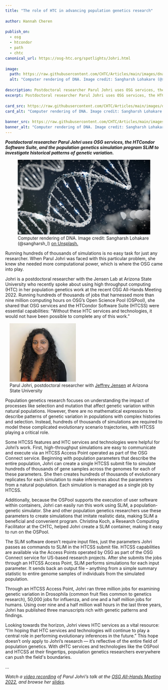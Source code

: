 ```yaml
---
title: "The role of HTC in advancing population genetics research"

author: Hannah Cheren

publish_on:
  - osg
  - htcondor
  - path
  - chtc
canonical_url: https://osg-htc.org/spotlights/Johri.html

image:
  path: https://raw.githubusercontent.com/CHTC/Articles/main/images/dna.jpeg
  alt: "Computer rendering of DNA. Image credit: Sangharsh Lohakare (@sangharsh_l) on Unsplash."
  
description: Postdoctoral researcher Parul Johri uses OSG services, the HTCondor Software Suite, and the population genetics simulation program SLiM to investigate historical patterns of genetic variation.
excerpt: Postdoctoral researcher Parul Johri uses OSG services, the HTCondor Software Suite, and the population genetics simulation program SLiM to investigate historical patterns of genetic variation.

card_src: https://raw.githubusercontent.com/CHTC/Articles/main/images/dna.jpeg
card_alt: "Computer rendering of DNA. Image credit: Sangharsh Lohakare (@sangharsh_l) on Unsplash."

banner_src: https://raw.githubusercontent.com/CHTC/Articles/main/images/dna.jpeg
banner_alt: "Computer rendering of DNA. Image credit: Sangharsh Lohakare (@sangharsh_l) on Unsplash."
---
```

  ***Postdoctoral researcher Parul Johri uses OSG services, the HTCondor Software Suite, and the population genetics simulation program SLiM to investigate historical patterns of genetic variation.***
  
  <figure>
  <img src="https://raw.githubusercontent.com/CHTC/Articles/main/images/dna.jpeg" alt="Computer rendering of DNA."/>
  <figcaption class="figure-caption">Computer rendering of DNA. Image credit: Sangharsh Lohakare (@sangharsh_l) <a href="https://unsplash.com/photos/Iy7QyzOs1bo">on Unsplash.</a><br/></figcaption>
</figure>
  
  Running hundreds of thousands of simulations is no easy task for just any researcher. When Parul Johri was faced with this particular problem, she knew she needed more computational power, which is where the OSG came into play.

  Johri is a postdoctoral researcher with the Jensen Lab at Arizona State University who recently spoke about using high throughput computing (HTC) in her population genetics work at the recent OSG All-Hands Meeting 2022. Running hundreds of thousands of jobs that harnessed more than nine million computing hours on OSG’s Open Science Pool (OSPool), she shared that OSG services and the HTCondor Software Suite (HTCSS) were essential capabilities: “Without these HTC services and technologies, it would not have been possible to complete any of this work.” 
  
  <figure class="figure float-end" style="margin-left: 1em"; width: 400px;>
  <img src='https://raw.githubusercontent.com/CHTC/Articles/main/images/Parul-Johri-headshot.jpg' class="figure-img img-fluid rounded" alt="Parul Johri, postdoctoral researcher with Jeffrey Jensen at Arizona State University">
  <figcaption class="figure-caption">Parul Johri, postdoctoral researcher with <a href="http://jjensenlab.org/">Jeffrey Jensen</a> at Arizona State University<br/></figcaption>
</figure>

  Population genetics research focuses on understanding the impact of processes like selection and mutation that affect genetic variation within natural populations. However, there are no mathematical expressions to describe patterns of genetic variation in populations with complex histories and selection. Instead, hundreds of thousands of simulations are required to model these complicated evolutionary scenario trajectories, with HTCSS playing a critical role. 

  Some HTCSS features and HTC services and technologies were helpful for Johri’s work. First, high-throughput simulations are easy to communicate and execute via an HTCSS Access Point operated as part of the OSG Connect service. Beginning with population parameters that describe the entire population, Johri can create a single HTCSS submit file to simulate hundreds of thousands of gene samples across the genomes for each of these parameters. She then creates hundreds of thousands of evolutionary replicates for each simulation to make inferences about the parameters from a natural population. Each simulation is managed as a single job by HTCSS.

  Additionally, because the OSPool supports the execution of user software within containers, Johri can easily run this work using SLiM, a population-genetic simulator. She and other population genetics researchers use these parameters to create simulations that imitate realistic data, making SLiM a beneficial and convenient program. Christina Koch, a Research Computing Facilitator at the CHTC, helped Johri create a SLiM container, making it easy to run on the OSPool. 

  The SLiM software doesn’t require input files, just the parameters Johri passes as commands to SLiM in the HTCSS submit file. HTCSS capabilities are available via the Access Points operated by OSG as part of the OSG Connect service for US-based research projects. After she submits the jobs through an HTCSS Access Point, SLiM performs simulations for each input parameter. It sends back an output file – anything from a simple summary statistic to entire genome samples of individuals from the simulated population.

  Through an HTCSS Access Point, Johri ran three million jobs for examining genetic variation in Drosophila (common fruit flies common to genetics research), 50,000 jobs for influenza, and one and a half million jobs for humans. Using over nine and a half million wall hours in the last three years, Johri has published three manuscripts rich with genetic patterns and findings. 

  Looking towards the horizon, Johri views HTC services as a vital resource: “I’m hoping that HTC services and technologies will continue to play a central role in performing evolutionary inferences in the future.” This hope doesn’t only apply to Johri’s research –– it’s reflective of the entire field of population genetics. With dHTC services and technologies like the OSPool and HTCSS at their fingertips, population genetics researchers everywhere can push the field's boundaries.

...

  *Watch a [video recording](https://www.youtube.com/watch?v=1ntCqnu6tWk) of Parul Johri’s talk at the [OSG All-Hands Meeting 2022](https://osg-htc.org/all-hands/), and browse her [slides](https://indico.fnal.gov/event/53029/contributions/236150/attachments/152959/198372/AHM22-Day1-PJohri-OSG_March14_2022.pdf).*

  
